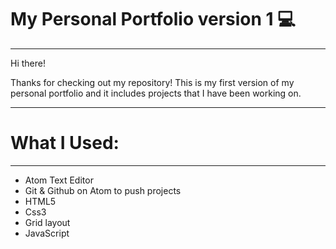 # My Personal Portfolio version 1 :computer:
*** 

Hi there! 

Thanks for checking out my repository! This is my first version of my personal portfolio and it includes projects that I have been working on. 

***

# What I Used:
***

* Atom Text Editor
* Git & Github on Atom to push projects
* HTML5
* Css3
* Grid layout
* JavaScript
